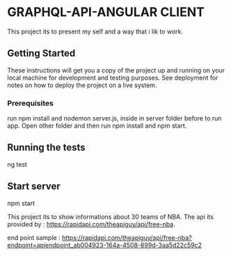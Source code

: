 # GRAPHQL-API-ANGULAR CLIENT

This project its to present my self and a way that i lik to work.

## Getting Started

These instructions will get you a copy of the project up and running on your local machine for development and testing purposes. See deployment for notes on how to deploy the project on a live system.

### Prerequisites

run npm install and nodemon server.js, inside in server folder before to run app.
Open other folder and then run npm install and npm start.

## Running the tests

ng test

## Start server
npm start

This project its to show informations about 30 teams of NBA.
The api its provided by : https://rapidapi.com/theapiguy/api/free-nba.

end point sample : https://rapidapi.com/theapiguy/api/free-nba?endpoint=apiendpoint_ab004923-164a-4508-899d-3aa5d22c59c2
